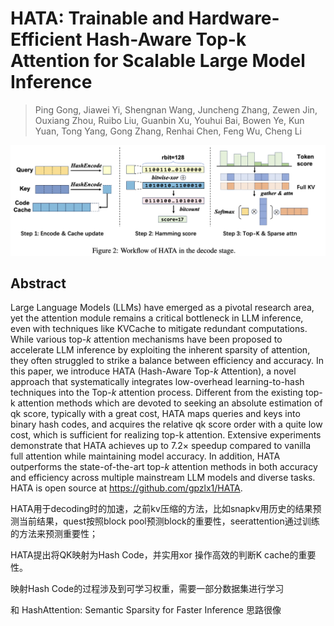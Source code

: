 # HATA: Trainable and Hardware-Efficient Hash-Aware Top-k Attention for Scalable Large Model Inference

> Ping Gong, Jiawei Yi, Shengnan Wang, Juncheng Zhang, Zewen Jin, Ouxiang Zhou, Ruibo Liu, Guanbin Xu, Youhui Bai, Bowen Ye, Kun Yuan, Tong Yang, Gong Zhang, Renhai Chen, Feng Wu, Cheng Li

![](fig2.png)

## Abstract

Large Language Models (LLMs) have emerged as a pivotal research area, yet the
attention module remains a critical bottleneck in LLM inference, even with
techniques like KVCache to mitigate redundant computations. While various
top-$k$ attention mechanisms have been proposed to accelerate LLM inference by
exploiting the inherent sparsity of attention, they often struggled to strike a
balance between efficiency and accuracy. In this paper, we introduce HATA
(Hash-Aware Top-$k$ Attention), a novel approach that systematically integrates
low-overhead learning-to-hash techniques into the Top-$k$ attention process.
Different from the existing top-k attention methods which are devoted to
seeking an absolute estimation of qk score, typically with a great cost, HATA
maps queries and keys into binary hash codes, and acquires the relative qk
score order with a quite low cost, which is sufficient for realizing top-k
attention. Extensive experiments demonstrate that HATA achieves up to
7.2$\times$ speedup compared to vanilla full attention while maintaining model
accuracy. In addition, HATA outperforms the state-of-the-art top-$k$ attention
methods in both accuracy and efficiency across multiple mainstream LLM models
and diverse tasks. HATA is open source at https://github.com/gpzlx1/HATA.

HATA用于decoding时的加速，之前kv压缩的方法，比如snapkv用历史的结果预测当前结果，quest按照block pool预测block的重要性，seerattention通过训练的方法来预测重要性；

HATA提出将QK映射为Hash Code，并实用xor 操作高效的判断K cache的重要性。

映射Hash Code的过程涉及到可学习权重，需要一部分数据集进行学习

和 HashAttention: Semantic Sparsity for Faster Inference 思路很像